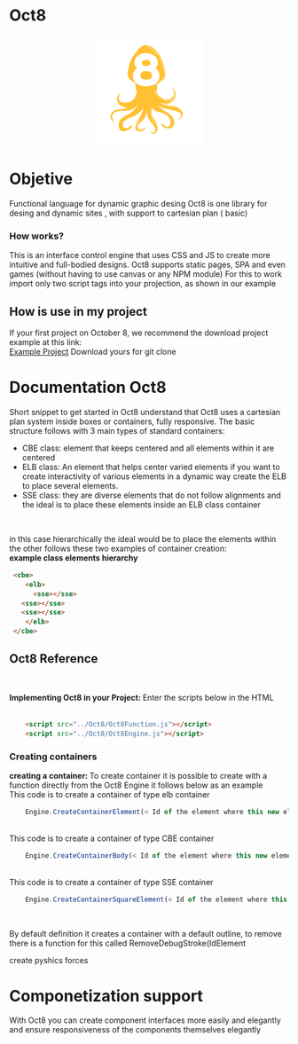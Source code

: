 # Oct8
<p align="center">
  <img width="200" src="./image/vi_export_4gvajckbj_16548749092741241.png" alt="Material Bread logo"><br/>
</p>
<h1> Objetive </h1>
Functional language for dynamic  graphic desing
Oct8 is one  library for desing and dynamic sites , with support to cartesian plan ( basic) 

<h3>How works?</h3>
This is an interface control engine that uses CSS and JS to create more intuitive and full-bodied designs.   Oct8 supports static pages, SPA and even games (without having to use canvas or any NPM module)
For this to work import only two script tags into your projection, as shown in our example


<h2>How is use in my project</h2>
If your first project on October 8, we recommend the download project example at this link: </br>
    <a href="https://github.com/formiga-tecnologia/Oct8">Example Project</a> 
Download yours for git clone


<h1>Documentation Oct8 </h1>
Short snippet to get started in Oct8 understand that Oct8 uses a cartesian plan system inside boxes or containers, fully responsive. The basic structure follows with 3 main types of standard containers: 

<ul> 
   <li>CBE class: element that keeps centered and all elements within it are centered</li>
   <li>ELB class: An element that helps center varied elements if you want to create interactivity of various elements in a dynamic way create the ELB to place several elements.</li>
   <li>SSE class: they are diverse elements that do not follow alignments and the ideal is to place these elements inside an ELB class container</li>
</ul>
</br>

in this case hierarchically the ideal would be to place the elements within the other follows these two examples of container creation: 
</br>
   <b> example class elements hierarchy</b>
  ```html
   <cbe>
      <elb>
        <sse></sse>
	 <sse></sse>
	 <sse></sse>
      </elb>
   </cbe>  
  
```
   
<h2> Oct8 Reference </h2>
</br>

<b>Implementing Oct8 in your Project: </b> Enter the scripts below in the HTML
</br></br>
```html
	<script src="../Oct8/Oct8Function.js"></script>
	<script src="../Oct8/Oct8Engine.js"></script>
```
<h3> Creating containers </h3>
<b>creating a container: </b> To create container it is possible to create with a function directly from the Oct8 Engine it follows below as an example
</br>
This code is to create a container of type elb container

```javascript
	Engine.CreateContainerElement(< Id of the element where this new element will be created >, < Id of element >)
```
</br>
This code is to create a container of type CBE container

```javascript
	Engine.CreateContainerBody(< Id of the element where this new element will be created >, < Id of element >)
```

</br>
This code is to create a container of type SSE container


```javascript
	Engine.CreateContainerSquareElement(< Id of the element where this new element will be created >, < Id of element >)
```
</br>

By default definition it creates a container with a default outline, to remove there is a function for this called RemoveDebugStroke(IdElement


create pyshics forces 

<h1>Componetization support</h1>

<p>With Oct8 you can create component interfaces more easily and elegantly and ensure responsiveness of the components themselves elegantly</P>
